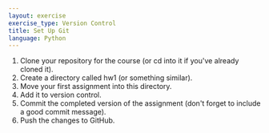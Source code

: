 ```yaml
---
layout: exercise
exercise_type: Version Control
title: Set Up Git
language: Python
---
```


1. Clone your repository for the course (or cd into it if you've already cloned
   it).
2. Create a directory called hw1 (or something similar).
3. Move your first assignment into this directory.
4. Add it to version control.
5. Commit the completed version of the assignment (don't forget to include a
   good commit message).
6. Push the changes to GitHub.

